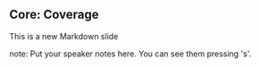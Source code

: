 ##  Core: Coverage

This is a new Markdown slide

note:
    Put your speaker notes here.
    You can see them pressing 's'.
